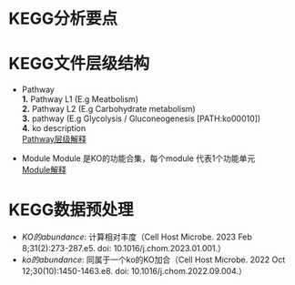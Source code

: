 # KEGG分析要点

# KEGG文件层级结构
- Pathway  
**1.** Pathway L1 (E.g Meatbolism)  
**2.** Pathway L2 (E.g Carbohydrate metabolism)  
**3.** pathway (E.g Glycolysis / Gluconeogenesis [PATH:ko00010])  
**4.** ko description  
  [Pathway层级解释](http://www.360doc.com/content/18/0313/11/45848444_736603164.shtml)  

- Module
Module 是KO的功能合集，每个module 代表1个功能单元  
[Module解释](https://www.jianshu.com/p/4c53fd4fc71c)

# KEGG数据预处理
- *KO的abundance*: 计算相对丰度（Cell Host Microbe. 2023 Feb 8;31(2):273-287.e5. doi: 10.1016/j.chom.2023.01.001.）  
- *ko的abundance*: 同属于一个ko的KO加合（Cell Host Microbe. 2022 Oct 12;30(10):1450-1463.e8. doi: 10.1016/j.chom.2022.09.004.）  

